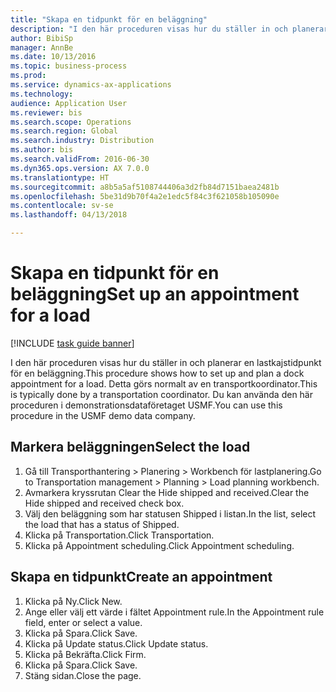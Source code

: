 ```yaml
--- 
title: "Skapa en tidpunkt för en beläggning"
description: "I den här proceduren visas hur du ställer in och planerar en lastkajstidpunkt för en beläggning."
author: BibiSp
manager: AnnBe
ms.date: 10/13/2016
ms.topic: business-process
ms.prod: 
ms.service: dynamics-ax-applications
ms.technology: 
audience: Application User
ms.reviewer: bis
ms.search.scope: Operations
ms.search.region: Global
ms.search.industry: Distribution
ms.author: bis
ms.search.validFrom: 2016-06-30
ms.dyn365.ops.version: AX 7.0.0
ms.translationtype: HT
ms.sourcegitcommit: a8b5a5af5108744406a3d2fb84d7151baea2481b
ms.openlocfilehash: 5be31d9b70f4a2e1edc5f84c3f621058b105090e
ms.contentlocale: sv-se
ms.lasthandoff: 04/13/2018

---
```

# <a name="set-up-an-appointment-for-a-load"></a><span data-ttu-id="02fce-103">Skapa en tidpunkt för en beläggning</span><span class="sxs-lookup"><span data-stu-id="02fce-103">Set up an appointment for a load</span></span>

[!INCLUDE [task guide banner](../../includes/task-guide-banner.md)]

<span data-ttu-id="02fce-104">I den här proceduren visas hur du ställer in och planerar en lastkajstidpunkt för en beläggning.</span><span class="sxs-lookup"><span data-stu-id="02fce-104">This procedure shows how to set up and plan a dock appointment for a load.</span></span> <span data-ttu-id="02fce-105">Detta görs normalt av en transportkoordinator.</span><span class="sxs-lookup"><span data-stu-id="02fce-105">This is typically done by a transportation coordinator.</span></span> <span data-ttu-id="02fce-106">Du kan använda den här proceduren i demonstrationsdataföretaget USMF.</span><span class="sxs-lookup"><span data-stu-id="02fce-106">You can use this procedure in the USMF demo data company.</span></span>


## <a name="select-the-load"></a><span data-ttu-id="02fce-107">Markera beläggningen</span><span class="sxs-lookup"><span data-stu-id="02fce-107">Select the load</span></span>
1. <span data-ttu-id="02fce-108">Gå till Transporthantering > Planering > Workbench för lastplanering.</span><span class="sxs-lookup"><span data-stu-id="02fce-108">Go to Transportation management > Planning > Load planning workbench.</span></span>
2. <span data-ttu-id="02fce-109">Avmarkera kryssrutan Clear the Hide shipped and received.</span><span class="sxs-lookup"><span data-stu-id="02fce-109">Clear the Hide shipped and received check box.</span></span>
3. <span data-ttu-id="02fce-110">Välj den beläggning som har statusen Shipped i listan.</span><span class="sxs-lookup"><span data-stu-id="02fce-110">In the list, select the load that has a status of Shipped.</span></span>
4. <span data-ttu-id="02fce-111">Klicka på Transportation.</span><span class="sxs-lookup"><span data-stu-id="02fce-111">Click Transportation.</span></span>
5. <span data-ttu-id="02fce-112">Klicka på Appointment scheduling.</span><span class="sxs-lookup"><span data-stu-id="02fce-112">Click Appointment scheduling.</span></span>

## <a name="create-an-appointment"></a><span data-ttu-id="02fce-113">Skapa en tidpunkt</span><span class="sxs-lookup"><span data-stu-id="02fce-113">Create an appointment</span></span>
1. <span data-ttu-id="02fce-114">Klicka på Ny.</span><span class="sxs-lookup"><span data-stu-id="02fce-114">Click New.</span></span>
2. <span data-ttu-id="02fce-115">Ange eller välj ett värde i fältet Appointment rule.</span><span class="sxs-lookup"><span data-stu-id="02fce-115">In the Appointment rule field, enter or select a value.</span></span>
3. <span data-ttu-id="02fce-116">Klicka på Spara.</span><span class="sxs-lookup"><span data-stu-id="02fce-116">Click Save.</span></span>
4. <span data-ttu-id="02fce-117">Klicka på Update status.</span><span class="sxs-lookup"><span data-stu-id="02fce-117">Click Update status.</span></span>
5. <span data-ttu-id="02fce-118">Klicka på Bekräfta.</span><span class="sxs-lookup"><span data-stu-id="02fce-118">Click Firm.</span></span>
6. <span data-ttu-id="02fce-119">Klicka på Spara.</span><span class="sxs-lookup"><span data-stu-id="02fce-119">Click Save.</span></span>
7. <span data-ttu-id="02fce-120">Stäng sidan.</span><span class="sxs-lookup"><span data-stu-id="02fce-120">Close the page.</span></span>


